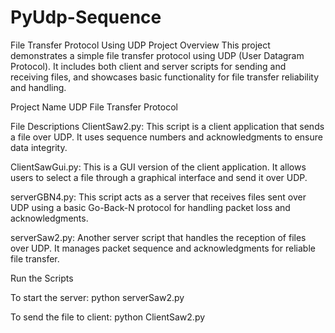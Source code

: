 # PyUdp-Sequence


File Transfer Protocol Using UDP
Project Overview
This project demonstrates a simple file transfer protocol using UDP (User Datagram Protocol). It includes both client and server scripts for sending and receiving files, and showcases basic functionality for file transfer reliability and handling.

Project Name
UDP File Transfer Protocol

File Descriptions
ClientSaw2.py: This script is a client application that sends a file over UDP. It uses sequence numbers and acknowledgments to ensure data integrity.

ClientSawGui.py: This is a GUI version of the client application. It allows users to select a file through a graphical interface and send it over UDP.

serverGBN4.py: This script acts as a server that receives files sent over UDP using a basic Go-Back-N protocol for handling packet loss and acknowledgments.

serverSaw2.py: Another server script that handles the reception of files over UDP. It manages packet sequence and acknowledgments for reliable file transfer.

Run the Scripts

To start the server:
python serverSaw2.py


To send the file to client:
python ClientSaw2.py
